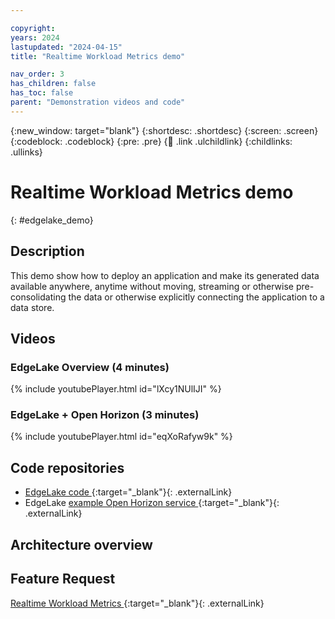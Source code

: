```yaml
---

copyright: 
years: 2024
lastupdated: "2024-04-15"
title: "Realtime Workload Metrics demo"

nav_order: 3
has_children: false
has_toc: false
parent: "Demonstration videos and code"
---
```


{:new_window: target="blank"}
{:shortdesc: .shortdesc}
{:screen: .screen}
{:codeblock: .codeblock}
{:pre: .pre}
{:child: .link .ulchildlink}
{:childlinks: .ullinks}

# Realtime Workload Metrics demo
{: #edgelake_demo}

## Description

This demo show how to deploy an application and make its generated data available anywhere, anytime without moving, streaming or otherwise pre-consolidating the data or otherwise explicitly connecting the application to a data store.

## Videos

### EdgeLake Overview (4 minutes)

{% include youtubePlayer.html id="lXcy1NUlIJI" %}

### EdgeLake + Open Horizon (3 minutes)

{% include youtubePlayer.html id="eqXoRafyw9k" %}


## Code repositories

* [EdgeLake code ](https://github.com/EdgeLake/EdgeLake){:target="_blank"}{: .externalLink}
* EdgeLake [example Open Horizon service ](https://github.com/open-horizon-services/service-anylog/){:target="_blank"}{: .externalLink}

## Architecture overview

## Feature Request

[Realtime Workload Metrics ](https://wiki.lfedge.org/display/OH/Realtime+Workload+Metrics+-+Feature+Design+Candidate){:target="_blank"}{: .externalLink}